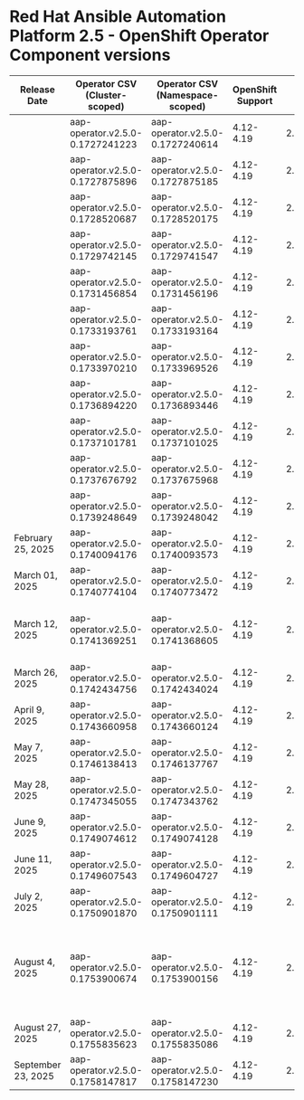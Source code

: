 # Red Hat Ansible Automation Platform 2.5 - OpenShift Operator Component versions

| Release Date | Operator CSV (Cluster-scoped) | Operator CSV (Namespace-scoped) | OpenShift Support | Gateway | Controller | Receptor | Redis | EDA | Hub | Lightspeed | Release Notes | Notes |
|---|---|---|---|---|---|---|---|---|---|---|---|---|
|  | aap-operator.v2.5.0-0.1727241223 | aap-operator.v2.5.0-0.1727240614 | 4.12-4.19 | 2.5.0 | 4.6.0 | 1.4.8 | 6.2.7 | 1.1.0 | 4.10.0 | 2.5.240919 |  |  |
|  | aap-operator.v2.5.0-0.1727875896 | aap-operator.v2.5.0-0.1727875185 | 4.12-4.19 | 2.5.0 | 4.6.1 | 1.4.8 | 6.2.7 | 1.1.1 | 4.10.0 | 2.5.240919 |  |  |
|  | aap-operator.v2.5.0-0.1728520687 | aap-operator.v2.5.0-0.1728520175 | 4.12-4.19 | 2.5.0 | 4.6.1 | 1.4.8 | 6.2.7 | 1.1.1 | 4.10.0 | 2.5.241009 |  |  |
|  | aap-operator.v2.5.0-0.1729742145 | aap-operator.v2.5.0-0.1729741547 | 4.12-4.19 | 2.5.3 | 4.6.2 | 1.4.9 | 6.2.7 | 1.1.2 | 4.10.1 | 2.5.241009 |  |  |
|  | aap-operator.v2.5.0-0.1731456854 | aap-operator.v2.5.0-0.1731456196 | 4.12-4.19 | 2.5.3 | 4.6.2 | 1.4.9 | 6.2.7 | 1.1.2 | 4.10.1 | 2.5.241009 |  |  |
|  | aap-operator.v2.5.0-0.1733193761 | aap-operator.v2.5.0-0.1733193164 | 4.12-4.19 | 2.5.3 | 4.6.3 | 1.5.1 | 6.2.7 | 1.1.2 | 4.10.1 | 2.5.241127 |  |  |
|  | aap-operator.v2.5.0-0.1733970210 | aap-operator.v2.5.0-0.1733969526 | 4.12-4.19 | 2.5.20241218 | 4.6.3 | 1.5.1 | 6.2.7 | 1.1.3 | 4.10.1 | 2.5.241210 |  |  |
|  | aap-operator.v2.5.0-0.1736894220 | aap-operator.v2.5.0-0.1736893446 | 4.12-4.19 | 2.5.20250115 | 4.6.6 | 1.5.1 | 6.2.7 | 1.1.3 | 4.10.1 | 2.5.250107 |  |  |
|  | aap-operator.v2.5.0-0.1737101781 | aap-operator.v2.5.0-0.1737101025 | 4.12-4.19 | 2.5.20250115 | 4.6.6 | 1.5.1 | 6.2.7 | 1.1.3 | 4.10.1 | 2.5.250107 |  |  |
|  | aap-operator.v2.5.0-0.1737676792 | aap-operator.v2.5.0-0.1737675968 | 4.12-4.19 | 2.5.20250115 | 4.6.7 | 1.5.1 | 6.2.7 | 1.1.4 | 4.10.1 | 2.5.250121 |  |  |
|  | aap-operator.v2.5.0-0.1739248649 | aap-operator.v2.5.0-0.1739248042 | 4.12-4.19 | 2.5.20250213 | 4.6.8 | 1.5.1 | 6.2.17 | 1.1.4 | 4.10.1 | 2.5.250204 |  |  |
| February 25, 2025 | aap-operator.v2.5.0-0.1740094176 | aap-operator.v2.5.0-0.1740093573 | 4.12-4.19 | 2.5.20250225 | 4.6.8 | 1.5.1 | 6.2.17 | 1.1.4 | 4.10.1 | 2.5.250204 | [Release Notes](https://docs.redhat.com/en/documentation/red_hat_ansible_automation_platform/2.5/html-single/release_notes/index#aap-25-20250225) |  |
| March 01, 2025 | aap-operator.v2.5.0-0.1740774104 | aap-operator.v2.5.0-0.1740773472 | 4.12-4.19 | 2.5.20250305 | 4.6.8 | 1.5.1 | 6.2.17 | 1.1.4 | 4.10.1 | 2.5.250204 | [Release Notes](https://docs.redhat.com/en/documentation/red_hat_ansible_automation_platform/2.5/html-single/release_notes/index#aap-25-20250305) |  |
| March 12, 2025 | aap-operator.v2.5.0-0.1741369251 | aap-operator.v2.5.0-0.1741368605 | 4.12-4.19 | 2.5.20250312 | 4.6.9 | 1.5.3 | 6.2.17 | 1.1.6 | 4.10.2 | 2.5.250225 | [Release Notes](https://docs.redhat.com/en/documentation/red_hat_ansible_automation_platform/2.5/html-single/release_notes/index#aap-25-20250312) | Wrong CSV's in Release Notes |
| March 26, 2025 | aap-operator.v2.5.0-0.1742434756 | aap-operator.v2.5.0-0.1742434024 | 4.12-4.19 | 2.5.20250326 | 4.6.10 | 1.5.3 | 6.2.17 | 1.1.6 | 4.10.3 | 2.5.250318 | [Release Notes](https://docs.redhat.com/en/documentation/red_hat_ansible_automation_platform/2.5/html-single/release_notes/index#aap-25-20250326) |  |
| April 9, 2025 | aap-operator.v2.5.0-0.1743660958 | aap-operator.v2.5.0-0.1743660124 | 4.12-4.19 | 2.5.20250409 | 4.6.11 | 1.5.3 | 6.2.17 | 1.1.7 | 4.10.3 | 2.5.250318 | [Release Notes](https://docs.redhat.com/en/documentation/red_hat_ansible_automation_platform/2.5/html-single/release_notes/index#aap-25-20250409) |  |
| May 7, 2025 | aap-operator.v2.5.0-0.1746138413 | aap-operator.v2.5.0-0.1746137767 | 4.12-4.19 | 2.5.20250507 | 4.6.12 | 1.5.5 | 6.2.17 | 1.1.8 | 4.10.4 | 2.5.250429 | [Release Notes](https://docs.redhat.com/en/documentation/red_hat_ansible_automation_platform/2.5/html-single/release_notes/index#aap-25-20250507) |  |
| May 28, 2025 | aap-operator.v2.5.0-0.1747345055 | aap-operator.v2.5.0-0.1747343762 | 4.12-4.19 | 2.5.20250528 | 4.6.13 | 1.5.5 | 6.2.17 | 1.1.8 | 4.10.4 | 2.5.250528 | [Release Notes](https://docs.redhat.com/en/documentation/red_hat_ansible_automation_platform/2.5/html-single/release_notes/index#aap-25-20250528) |  |
| June 9, 2025 | aap-operator.v2.5.0-0.1749074612 | aap-operator.v2.5.0-0.1749074128 | 4.12-4.19 | 2.5.20250604 | 4.6.14 | 1.5.5 | 6.2.18 | 1.1.9 | 4.10.4 | 2.5.250604 | [Release Notes](https://docs.redhat.com/en/documentation/red_hat_ansible_automation_platform/2.5/html-single/release_notes/index#aap-25-20250609) |  |
| June 11, 2025 | aap-operator.v2.5.0-0.1749607543 | aap-operator.v2.5.0-0.1749604727 | 4.12-4.19 | 2.5.20250604 | 4.6.15 | 1.5.5 | 6.2.18 | 1.1.9 | 4.10.4 | 2.5.250604 | [Release Notes](https://docs.redhat.com/en/documentation/red_hat_ansible_automation_platform/2.5/html-single/release_notes/index#aap-25-20250611) |  |
| July 2, 2025 | aap-operator.v2.5.0-0.1750901870 | aap-operator.v2.5.0-0.1750901111 | 4.12-4.19 | 2.5.20250702 | 4.6.16 | 1.5.7 | 6.2.18 | 1.1.11 | 4.10.5 | 2.5.250702 | [Release Notes](https://docs.redhat.com/en/documentation/red_hat_ansible_automation_platform/2.5/html-single/release_notes/index#aap-25-20250702) |  |
| August 4, 2025 | aap-operator.v2.5.0-0.1753900674 | aap-operator.v2.5.0-0.1753900156 | 4.12-4.19 | 2.5.20250730 | 4.6.18 | 1.5.7 | 6.2.19 | 1.1.11 | 4.10.6 | 2.5.250730 | [Release Notes](https://docs.redhat.com/en/documentation/red_hat_ansible_automation_platform/2.5/html-single/release_notes/index#aap-25-20250730) | Release Notes show July release and different CSV's |
| August 27, 2025 | aap-operator.v2.5.0-0.1755835623 | aap-operator.v2.5.0-0.1755835086 | 4.12-4.19 | 2.5.20250827 | 4.6.19 | 1.5.7 | 6.2.19 | 1.1.13 | 4.10.7 | 2.5.250827 | [Release Notes](https://docs.redhat.com/en/documentation/red_hat_ansible_automation_platform/2.5/html-single/release_notes/index#aap-25-20250827) |  |
| September 23, 2025 | aap-operator.v2.5.0-0.1758147817 | aap-operator.v2.5.0-0.1758147230 | 4.12-4.19 | 2.5.20250924 | 4.6.20 | 1.5.7 | 6.2.19 | [EDA](https://docs.redhat.com/en/documentation/red_hat_ansible_automation_platform/2.5/html-single/release_notes/index#aap-25-20250923) | 4.10.8 | 2.5.250924 |  |  |
